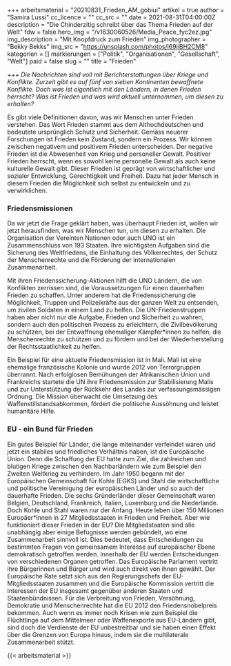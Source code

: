 +++
arbeitsmaterial = "20210831_Frieden_AM_gobiui"
artikel = true
author = "Samira Lussi"
cc_licence = ""
cc_src = ""
date = 2021-08-31T04:00:00Z
description = "Die Chinderzitig schreibt über das Thema Frieden auf der Welt"
fdw = false
hero_img = "/v1630060526/Media_Peace_fyc2ez.jpg"
img_description = "Mit Knopfdruck zum Frieden"
img_photographer = "Bekky Bekks"
img_src = "https://unsplash.com/photos/i69jiBH2CM8"
kategorien = []
markierungen = ["Politik", "Organisationen", "Gesellschaft", "Welt"]
paid = false
slug = ""
title = "Frieden"

+++
_Die Nachrichten sind voll mit Berichterstattungen über Kriege und Konflikte. Zurzeit gibt es auf fünf von sieben Kontinenten bewaffnete Konflikte. Doch was ist eigentlich mit den Ländern, in denen Frieden herrscht? Was ist Frieden und was wird aktuell unternommen, um diesen zu erhalten?_

Es gibt viele Definitionen davon, was wir Menschen unter Frieden verstehen. Das Wort Frieden stammt aus dem Althochdeutschen und bedeutete ursprünglich Schutz und Sicherheit. Gemäss neuerer Forschungen ist Frieden kein Zustand, sondern ein Prozess. Wir können zwischen negativem und positivem Frieden unterscheiden. Der negative Frieden ist die Abwesenheit von Krieg und personeller Gewalt. Positiver Frieden herrscht, wenn es sowohl keine personelle Gewalt als auch keine kulturelle Gewalt gibt. Dieser Frieden ist geprägt von wirtschaftlicher und sozialer Entwicklung, Gerechtigkeit und Freiheit. Dazu hat jeder Mensch in diesem Frieden die Möglichkeit sich selbst zu entwickeln und zu verwirklichen.

### Friedensmissionen

Da wir jetzt die Frage geklärt haben, was überhaupt Frieden ist, wollen wir jetzt herausfinden, was wir Menschen tun, um diesen zu erhalten. Die Organisation der Vereinten Nationen oder auch UNO ist ein Zusammenschluss von 193 Staaten. Ihre wichtigsten Aufgaben sind die Sicherung des Weltfriedens, die Einhaltung des Völkerrechtes, der Schutz der Menschenrechte und die Förderung der internationalen Zusammenarbeit.

Mit ihren Friedenssicherung-Aktionen hilft die UNO Ländern, die von Konflikten zerrissen sind, die Voraussetzungen für einen dauerhaften Frieden zu schaffen. Unter anderem hat die Friedenssicherung die Möglichkeit, Truppen und Polizeikräfte aus der ganzen Welt zu entsenden, um zivilen Soldaten in einem Land zu helfen. Die UN-Friedenstruppen haben aber nicht nur die Aufgabe, Frieden und Sicherheit zu wahren, sondern auch den politischen Prozess zu erleichtern, die Zivilbevölkerung zu schützen, bei der Entwaffnung ehemaliger Kämpfer*innen zu helfen, die Menschenrechte zu schützen und zu fördern und bei der Wiederherstellung der Rechtsstaatlichkeit zu helfen.

Ein Beispiel für eine aktuelle Friedensmission ist in Mali. Mali ist eine ehemalige französische Kolonie und wurde 2012 von Terrorgruppen überrannt. Nach erfolglosen Bemühungen der Afrikanischen Union und Frankreichs startete die UN ihre Friedensmission zur Stabilisierung Malis und zur Unterstützung der Rückkehr des Landes zur verfassungsmässigen Ordnung. Die Mission überwacht die Umsetzung des Waffenstillstandsabkommen, fördert die politische Aussöhnung und leistet humanitäre Hilfe.

### EU - ein Bund für Frieden

Ein gutes Beispiel für Länder, die lange miteinander verfeindet waren und jetzt ein stabiles und friedliches Verhältnis haben, ist die Europäische Union. Denn die Schaffung der EU hatte zum Ziel, die zahlreichen und blutigen Kriege zwischen den Nachbarländern wie zum Beispiel den Zweiten Weltkrieg zu verhindern. Im Jahr 1950 begann mit der Europäischen Gemeinschaft für Kohle (EGKS) und Stahl die wirtschaftliche und politische Vereinigung der europäischen Länder und so auch der dauerhafte Frieden. Die sechs Gründerländer dieser Gemeinschaft waren Belgien, Deutschland, Frankreich, Italien, Luxemburg und die Niederlande. Doch Kohle und Stahl waren nur der Anfang. Heute leben über 150 Millionen Europäer*innen in 27 Mitgliedsstaaten in Frieden und Freiheit. Aber wie funktioniert dieser Frieden in der EU? Die Mitgliedstaaten sind alle unabhängig aber einige Befugnisse werden gebündelt, wo eine Zusammenarbeit sinnvoll ist. Dies bedeutet, dass Entscheidungen zu bestimmten Fragen von gemeinsamem Interesse auf europäischer Ebene demokratisch getroffen werden. Innerhalb der EU werden Entscheidungen von verschiedenen Organen getroffen. Das Europäische Parlament vertritt ihre Bürgerinnen und Bürger und wird auch direkt von ihnen gewählt. Der Europäische Rate setzt sich aus den Regierungschefs der EU-Mitgliedsstaaten zusammen und die Europäische Kommission vertritt die Interessen der EU insgesamt gegenüber anderen Staaten und Staatenbündnissen. Für die Verbreitung von Frieden, Versöhnung, Demokratie und Menschenrechte hat die EU 2012 den Friedensnobelpreis bekommen. Auch wenn es immer noch Krisen wie zum Beispiel die Flüchtlinge auf dem Mittelmeer oder Waffenexporte aus EU-Ländern gibt, sind doch die Verdienste der EU unbestreitbar und sie haben einen Effekt über die Grenzen von Europa hinaus, indem sie die multilaterale Zusammenarbeit stützt.




{{< arbeitsmaterial >}}

